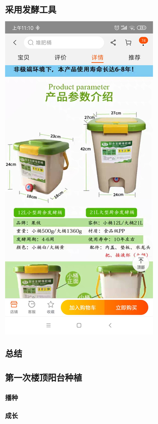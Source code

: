 # 采用发酵工具

![1663933031276](image/我的发酵种植/1663933031276.png)



# 总结



# 第一次楼顶阳台种植



## 播种



## 成长
